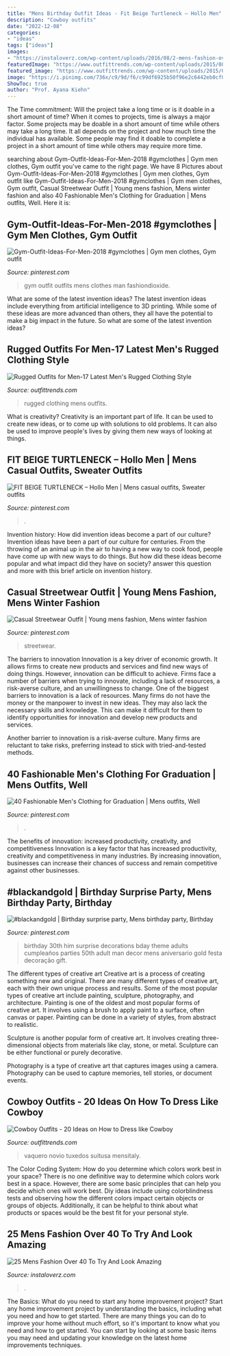 ```yaml
---
title: "Mens Birthday Outfit Ideas - Fit Beige Turtleneck – Hollo Men"
description: "Cowboy outfits"
date: "2022-12-08"
categories:
- "ideas"
tags: ["ideas"]
images:
- "https://instaloverz.com/wp-content/uploads/2016/08/2-mens-fashion-over-40.jpg"
featuredImage: "https://www.outfittrends.com/wp-content/uploads/2015/08/r4.jpg"
featured_image: "https://www.outfittrends.com/wp-content/uploads/2015/08/r4.jpg"
image: "https://i.pinimg.com/736x/c9/9d/f6/c99df6925b50f96e2c6442eb0cf01d13.jpg"
ShowToc: true
author: "Prof. Ayana Kiehn"
---
```



The Time commitment: Will the project take a long time or is it doable in a short amount of time?
When it comes to projects, time is always a major factor. Some projects may be doable in a short amount of time while others may take a long time. It all depends on the project and how much time the individual has available. Some people may find it doable to complete a project in a short amount of time while others may require more time.

	

		
searching about Gym-Outfit-Ideas-For-Men-2018 #gymclothes | Gym men clothes, Gym outfit you've came to the right page. We have 8 Pictures about Gym-Outfit-Ideas-For-Men-2018 #gymclothes | Gym men clothes, Gym outfit like Gym-Outfit-Ideas-For-Men-2018 #gymclothes | Gym men clothes, Gym outfit, Casual Streetwear Outfit | Young mens fashion, Mens winter fashion and also 40 Fashionable Men&#039;s Clothing for Graduation | Mens outfits, Well. Here it is:
		
    
## Gym-Outfit-Ideas-For-Men-2018 #gymclothes | Gym Men Clothes, Gym Outfit

<img loading=lazy src="https://i.pinimg.com/736x/e0/ce/51/e0ce515eeca61cc82cc74e3f84ac3f2d.jpg" onerror="this.onerror=null;this.src='https://tse4.mm.bing.net/th?id=OIP.AdZu3Luu_1ytUETSoRUpmQHaOA&amp;pid=15.1';" alt="Gym-Outfit-Ideas-For-Men-2018 #gymclothes | Gym men clothes, Gym outfit">

_Source: pinterest.com_

>gym outfit outfits mens clothes man fashiondioxide. 

	

What are some of the latest invention ideas?
The latest invention ideas include everything from artificial intelligence to 3D printing. While some of these ideas are more advanced than others, they all have the potential to make a big impact in the future. So what are some of the latest invention ideas?

    
## Rugged Outfits For Men-17 Latest Men&#039;s Rugged Clothing Style

<img loading=lazy src="https://www.outfittrends.com/wp-content/uploads/2015/08/r4.jpg" onerror="this.onerror=null;this.src='https://tse1.mm.bing.net/th?id=OIP.9sDy7kHkj6cCvC00HewdowAAAA&amp;pid=15.1';" alt="Rugged Outfits for Men-17 Latest Men&#039;s Rugged Clothing Style">

_Source: outfittrends.com_

>rugged clothing mens outfits. 

	

What is creativity?
Creativity is an important part of life. It can be used to create new ideas, or to come up with solutions to old problems. It can also be used to improve people's lives by giving them new ways of looking at things.

    
## FIT BEIGE TURTLENECK – Hollo Men | Mens Casual Outfits, Sweater Outfits

<img loading=lazy src="https://i.pinimg.com/736x/56/99/66/569966c71ef16c033bf986596a379d59.jpg" onerror="this.onerror=null;this.src='https://tse3.mm.bing.net/th?id=OIP.rpQTT1UccCFGAQi33PPMOgHaJ4&amp;pid=15.1';" alt="FIT BEIGE TURTLENECK – Hollo Men | Mens casual outfits, Sweater outfits">

_Source: pinterest.com_

>. 

	

Invention history: How did invention ideas become a part of our culture?
Invention ideas have been a part of our culture for centuries. From the throwing of an animal up in the air to having a new way to cook food, people have come up with new ways to do things. But how did these ideas become popular and what impact did they have on society? answer this question and more with this brief article on invention history.

    
## Casual Streetwear Outfit | Young Mens Fashion, Mens Winter Fashion

<img loading=lazy src="https://i.pinimg.com/736x/71/2a/d7/712ad7f1be88986928ce9d36f12916b5.jpg" onerror="this.onerror=null;this.src='https://tse3.mm.bing.net/th?id=OIP.gpCdxmbv_TiFKcHmZ9-2DgHaNK&amp;pid=15.1';" alt="Casual Streetwear Outfit | Young mens fashion, Mens winter fashion">

_Source: pinterest.com_

>streetwear. 

	

The barriers to innovation
Innovation is a key driver of economic growth. It allows firms to create new products and services and find new ways of doing things. However, innovation can be difficult to achieve. Firms face a number of barriers when trying to innovate, including a lack of resources, a risk-averse culture, and an unwillingness to change.
One of the biggest barriers to innovation is a lack of resources. Many firms do not have the money or the manpower to invest in new ideas. They may also lack the necessary skills and knowledge. This can make it difficult for them to identify opportunities for innovation and develop new products and services.

Another barrier to innovation is a risk-averse culture. Many firms are reluctant to take risks, preferring instead to stick with tried-and-tested methods.

    
## 40 Fashionable Men&#039;s Clothing For Graduation | Mens Outfits, Well

<img loading=lazy src="https://i.pinimg.com/736x/39/75/43/397543224b268dc364cb74288294426f.jpg" onerror="this.onerror=null;this.src='https://tse3.mm.bing.net/th?id=OIP.VJsfZEnhk2ccO2v3oeafgQHaJ3&amp;pid=15.1';" alt="40 Fashionable Men&#039;s Clothing for Graduation | Mens outfits, Well">

_Source: pinterest.com_

>. 

	

The benefits of innovation: increased productivity, creativity, and competitiveness
Innovation is a key factor that has increased productivity, creativity and competitiveness in many industries. By increasing innovation, businesses can increase their chances of success and remain competitive against other businesses.

    
## #blackandgold | Birthday Surprise Party, Mens Birthday Party, Birthday

<img loading=lazy src="https://i.pinimg.com/736x/c9/9d/f6/c99df6925b50f96e2c6442eb0cf01d13.jpg" onerror="this.onerror=null;this.src='https://tse3.mm.bing.net/th?id=OIP.d4NaEcoG2tH5HHk7a-CEQQHaJ4&amp;pid=15.1';" alt="#blackandgold | Birthday surprise party, Mens birthday party, Birthday">

_Source: pinterest.com_

>birthday 30th him surprise decorations bday theme adults cumpleaños parties 50th adult man decor mens aniversario gold festa decoração gift. 

	

The different types of creative art
Creative art is a process of creating something new and original. There are many different types of creative art, each with their own unique process and results. Some of the most popular types of creative art include painting, sculpture, photography, and architecture.
Painting is one of the oldest and most popular forms of creative art. It involves using a brush to apply paint to a surface, often canvas or paper. Painting can be done in a variety of styles, from abstract to realistic.

Sculpture is another popular form of creative art. It involves creating three-dimensional objects from materials like clay, stone, or metal. Sculpture can be either functional or purely decorative.

Photography is a type of creative art that captures images using a camera. Photography can be used to capture memories, tell stories, or document events.

    
## Cowboy Outfits - 20 Ideas On How To Dress Like Cowboy

<img loading=lazy src="https://www.outfittrends.com/wp-content/uploads/2015/10/wedding-tuxedo-grey-tony-bowls-portofino-301-5.jpg" onerror="this.onerror=null;this.src='https://tse1.mm.bing.net/th?id=OIP.w5FAN7Ho81kCuHG5em0xbAHaLH&amp;pid=15.1';" alt="Cowboy Outfits - 20 Ideas on How to Dress like Cowboy">

_Source: outfittrends.com_

>vaquero novio tuxedos suitusa mensitaly. 

	

The Color Coding System: How do you determine which colors work best in your space?
There is no one definitive way to determine which colors work best in a space. However, there are some basic principles that can help you decide which ones will work best. Diy ideas include using colorblindness tests and observing how the different colors impact certain objects or groups of objects. Additionally, it can be helpful to think about what products or spaces would be the best fit for your personal style.

    
## 25 Mens Fashion Over 40 To Try And Look Amazing

<img loading=lazy src="https://instaloverz.com/wp-content/uploads/2016/08/2-mens-fashion-over-40.jpg" onerror="this.onerror=null;this.src='https://tse4.mm.bing.net/th?id=OIP.NhiIl5UaxIAXtnkx4X-3hAHaLH&amp;pid=15.1';" alt="25 Mens Fashion Over 40 To Try And Look Amazing">

_Source: instaloverz.com_

>. 

	

The Basics: What do you need to start any home improvement project?
Start any home improvement project by understanding the basics, including what you need and how to get started. There are many things you can do to improve your home without much effort, so it's important to know what you need and how to get started. You can start by looking at some basic items you may need and updating your knowledge on the latest home improvements techniques.

